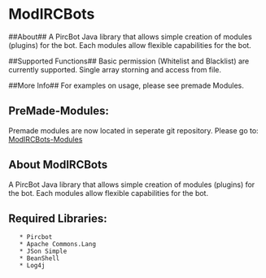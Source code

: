 ModIRCBots
==========

##About##
A PircBot Java library that allows simple creation of modules (plugins) for the bot.
Each modules allow flexible capabilities for the bot.

##Supported Functions##
Basic permission (Whitelist and Blacklist) are currently supported.
Single array storning and access from file.

##More Info##
For examples on usage, please see premade Modules.

## PreMade-Modules: ##
Premade modules are now located in seperate git repository.
Please go to: [ModIRCBots-Modules](https://www.github.com/SuperKaitoKid/ModIRCBots-Modules)

## About ModIRCBots ##
A PircBot Java library that allows simple creation of modules (plugins) for the bot.
Each modules allow flexible capabilities for the bot.


## Required Libraries: ##
	   * Pircbot
	   * Apache Commons.Lang
	   * JSon Simple
	   * BeanShell
	   * Log4j

